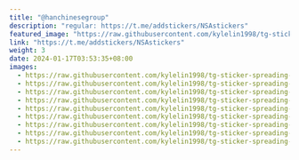 ```yaml
---
title: "@hanchinesegroup"
description: "regular: https://t.me/addstickers/NSAstickers"
featured_image: "https://raw.githubusercontent.com/kylelin1998/tg-sticker-spreading-worldwide-images/main/img/af6d6d7b-1eab-4f00-9a5f-ed308b0391cf.jpg"
link: "https://t.me/addstickers/NSAstickers"
weight: 3
date: 2024-01-17T03:53:35+08:00
images:
  - https://raw.githubusercontent.com/kylelin1998/tg-sticker-spreading-worldwide-images/main/img/af6d6d7b-1eab-4f00-9a5f-ed308b0391cf.jpg
  - https://raw.githubusercontent.com/kylelin1998/tg-sticker-spreading-worldwide-images/main/img/bc8383ea-3b47-4710-a159-b6092864db88.jpg
  - https://raw.githubusercontent.com/kylelin1998/tg-sticker-spreading-worldwide-images/main/img/8b32fb9b-bf38-4504-ada1-83b59006af6a.jpg
  - https://raw.githubusercontent.com/kylelin1998/tg-sticker-spreading-worldwide-images/main/img/4e9bd6cc-031c-484f-a162-0a71da6711f2.jpg
  - https://raw.githubusercontent.com/kylelin1998/tg-sticker-spreading-worldwide-images/main/img/fd58d070-ea40-4a1b-9e2b-46f1dae28892.jpg
  - https://raw.githubusercontent.com/kylelin1998/tg-sticker-spreading-worldwide-images/main/img/1b4cd905-6ff6-4ffe-862a-94ec11a0ff20.jpg
  - https://raw.githubusercontent.com/kylelin1998/tg-sticker-spreading-worldwide-images/main/img/75bee959-8f5f-4da9-a947-f3f87e9a779c.jpg
  - https://raw.githubusercontent.com/kylelin1998/tg-sticker-spreading-worldwide-images/main/img/1bcdd94b-f9b2-4337-9f0d-1f4bc0c163ee.jpg
  - https://raw.githubusercontent.com/kylelin1998/tg-sticker-spreading-worldwide-images/main/img/3028a28b-c319-411f-b69b-ee185ca6b951.jpg
---
```

